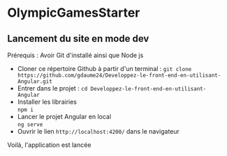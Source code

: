# OlympicGamesStarter

## Lancement du site en mode dev

Prérequis : Avoir Git d'installé ainsi que Node js

- Cloner ce répertoire Github à partir d'un terminal :
```git clone https://github.com/gdaume24/Developpez-le-front-end-en-utilisant-Angular.git```
- Entrer dans le projet :
```cd Developpez-le-front-end-en-utilisant-Angular```
- Installer les librairies \
```npm i```
- Lancer le projet Angular en local \
```ng serve```
- Ouvrir le lien `http://localhost:4200/` dans le navigateur

Voilà, l'application est lancée
